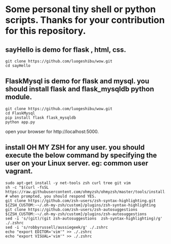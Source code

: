 
# Some personal tiny shell or python scripts. Thanks for your contribution for this repository.



## sayHello is demo for flask , html, css.

```shell
git clone https://github.com/luogeshibu/wow.git
cd sayHello
```

## FlaskMysql is demo for flask and mysql. you should install flask and flask_mysqldb python module.

```shell
git clone https://github.com/luogeshibu/wow.git
cd FlaskMysql
pip install flask flask_mysqldb
python app.py
```
open your browser for http://localhost:5000.

## install OH MY ZSH for any user. you should execute the below command by specifying the user on your Linux server. eg: common user vagrant.

```
sudo apt-get install -y net-tools zsh curl tree git vim
sh -c "$(curl -fsSL https://raw.githubusercontent.com/ohmyzsh/ohmyzsh/master/tools/install.sh)" # when prompted, you should respond YES.
git clone https://github.com/zsh-users/zsh-syntax-highlighting.git ${ZSH_CUSTOM:-~/.oh-my-zsh/custom}/plugins/zsh-syntax-highlighting
git clone https://github.com/zsh-users/zsh-autosuggestions ${ZSH_CUSTOM:-~/.oh-my-zsh/custom}/plugins/zsh-autosuggestions
sed -i 's/(git)/(git zsh-autosuggestions  zsh-syntax-highlighting)/g' ./.zshrc
sed -i 's/robbyrussell/aussiegeek/g' ./.zshrc
echo "export EDITOR='vim'" >> ./.zshrc
echo "export VISUAL='vim'" >> ./.zshrc
```
